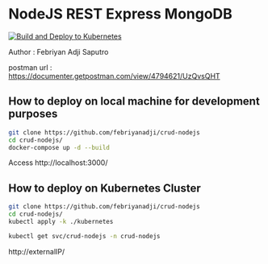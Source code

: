 # NodeJS REST Express MongoDB

[![Build and Deploy to Kubernetes](https://github.com/febriyanadji/crud-nodejs/actions/workflows/github-actions-demo.yml/badge.svg)](https://github.com/febriyanadji/crud-nodejs/actions/workflows/github-actions-demo.yml)

Author : Febriyan Adji Saputro

postman url : https://documenter.getpostman.com/view/4794621/UzQvsQHT

## How to deploy on local machine for development purposes

```sh
git clone https://github.com/febriyanadji/crud-nodejs
cd crud-nodejs/
docker-compose up -d --build
```

Access http://localhost:3000/

## How to deploy on Kubernetes Cluster

```sh
git clone https://github.com/febriyanadji/crud-nodejs
cd crud-nodejs/
kubectl apply -k ./kubernetes
```

```sh
kubectl get svc/crud-nodejs -n crud-nodejs
```

http://externalIP/
